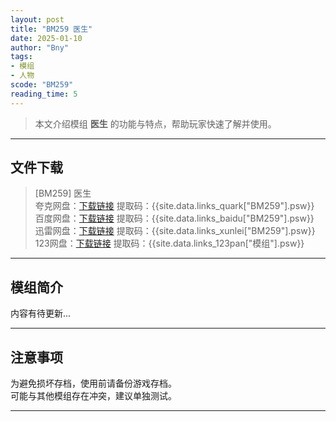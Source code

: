 ```yaml
---
layout: post
title: "BM259 医生"
date: 2025-01-10
author: "Bny"
tags: 
- 模组
- 人物
scode: "BM259"
reading_time: 5
---
```


> 本文介绍模组 **医生** 的功能与特点，帮助玩家快速了解并使用。

---

## 文件下载

> [BM259] 医生  
夸克网盘：[下载链接]({{site.data.links_quark["BM259"].url}}) 提取码：{{site.data.links_quark["BM259"].psw}}  
百度网盘：[下载链接]({{site.data.links_baidu["BM259"].url}}) 提取码：{{site.data.links_baidu["BM259"].psw}}  
迅雷网盘：[下载链接]({{site.data.links_xunlei["BM259"].url}}) 提取码：{{site.data.links_xunlei["BM259"].psw}}  
123网盘：[下载链接]({{site.data.links_123pan["模组"].url}}) 提取码：{{site.data.links_123pan["模组"].psw}}  

---

## 模组简介

>  
内容有待更新...  

---

## 注意事项

>  
为避免损坏存档，使用前请备份游戏存档。  
可能与其他模组存在冲突，建议单独测试。  

---

